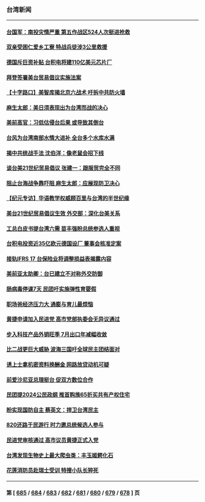 ### 台湾新闻
---
#### [台国军：南投灾情严重 第五作战区524人次挺进抢救](../../pages/ncid1349361/n14050767.md) 
#### [双亲受困仁爱乡工寮 特战兵徒涉3公里救援](../../pages/ncid1349361/n14050715.md) 
#### [德国斥巨资补贴 台积电将建110亿美元芯片厂](../../pages/ncid1349361/n14050361.md) 
#### [拜登签署美台贸易倡议实施法案](../../pages/ncid1349361/n14050310.md) 
#### [【十字路口】美智库揭北京六战术 吁拆中共防火墙](../../pages/ncid1349361/n14050206.md) 
#### [麻生太郎：美日须表现出为台湾而战的决心](../../pages/ncid1349361/n14050269.md) 
#### [美前高官：习低估侵台后果 或导致其倒台](../../pages/ncid1349361/n14050263.md) 
#### [台风为台湾南部水情大进补 全台多个水库水满](../../pages/ncid1349361/n14050219.md) 
#### [揭中共统战手法 沈伯洋：像老鼠会招下线](../../pages/ncid1349361/n14050268.md) 
#### [谈台美21世纪贸易倡议 张建一：跟服贸完全不同](../../pages/ncid1349361/n14050265.md) 
#### [阻止台海战争靠吓阻 麻生太郎：应展现防卫决心](../../pages/ncid1349361/n14050266.md) 
#### [【纪元专访】华语教学权威顾百里与台湾的半世纪缘](../../pages/ncid1349361/n14050201.md) 
#### [美台21世纪贸易倡议生效 外交部：深化台美关系](../../pages/ncid1349361/n14050188.md) 
#### [工总白皮书提台湾六需 苗丰强盼总统参选人重视](../../pages/ncid1349361/n14050177.md) 
#### [台积电投资近35亿欧元德国设厂 董事会核准定案](../../pages/ncid1349361/n14050179.md) 
#### [接轨IFRS 17 台保险业将调整损益表揭露内容](../../pages/ncid1349361/n14050176.md) 
#### [美前亚太助卿：台已建立不对称外交防御](../../pages/ncid1349361/n14050174.md) 
#### [肠病毒停课7天 民团吁实施弹性育婴假](../../pages/ncid1349361/n14050194.md) 
#### [职场爸经济压力大 通膨与育儿最烦恼](../../pages/ncid1349361/n14050196.md) 
#### [黄捷申请加入民进党 高市党部执委会无异议通过](../../pages/ncid1349361/n14050182.md) 
#### [步入科技产品外销旺季 7月出口年减幅收敛](../../pages/ncid1349361/n14050183.md) 
#### [比二战更巨大威胁 波海三国吁全球民主团结面对](../../pages/ncid1349361/n14050185.md) 
#### [诱上士拿机密资料换酬金 网路放贷动机可疑](../../pages/ncid1349361/n14050123.md) 
#### [前爱沙尼亚总理挺台 促双方数位合作](../../pages/ncid1349361/n14050163.md) 
#### [民团提2024公民政纲 推首购族65折买共有产权住宅](../../pages/ncid1349361/n14050107.md) 
#### [盼实现国防自主  蔡英文：捍卫台湾民主](../../pages/ncid1349361/n14050109.md) 
#### [820还路于民游行 时力邀总统候选人参与](../../pages/ncid1349361/n14050126.md) 
#### [民进党审核通过 高市议员黄捷正式入党](../../pages/ncid1349361/n14050106.md) 
#### [台湾发现生物史上最大爬虫类：丰玉姬鳄化石](../../pages/ncid1349361/n14049942.md) 
#### [花莲消防员赴瑞士受训 特搜小队长猝死](../../pages/ncid1349361/n14050020.md) 

---
#### 第 [ [685](./685.md) / [684](./684.md) / [683](./683.md) / [682](./682.md) / [681](./681.md) / [680](./680.md) / [679](./679.md) / [678](./678.md) ] 页
